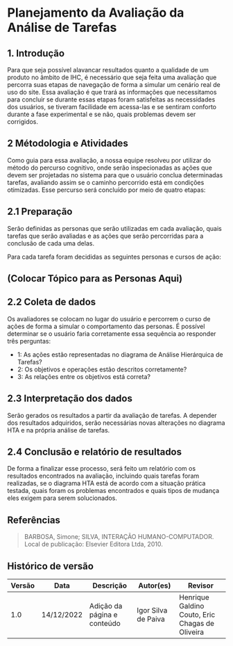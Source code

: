 # Planejamento da Avaliação da Análise de Tarefas

## 1. Introdução

Para que seja possível alavancar resultados quanto a qualidade de um produto no âmbito de IHC, é necessário que seja feita uma avaliação que percorra suas etapas de navegação de forma a simular um cenário real de uso do site. Essa avaliação é que trará as informações que necessitamos para concluir se durante essas etapas foram satisfeitas as necessidades dos usuários, se tiveram facilidade em acessa-las e se sentiram conforto durante a fase experimental e se não, quais problemas devem ser corrigidos.

## 2 Métodologia e Atividades

Como guia para essa avaliação, a nossa equipe resolveu por utilizar do método do percurso cognitivo, onde serão inspecionadas as ações que devem ser projetadas no sistema para que o usuário conclua determinadas tarefas, avaliando assim se o caminho percorrido está em condições otimizadas. Esse percurso será concluído por meio de quatro etapas:

## 2.1 Preparação

Serão definidas as personas que serão utilizadas em cada avaliação, quais tarefas que serão avaliadas e as ações que serão percorridas para a conclusão de cada uma delas.

Para cada tarefa foram decididas as seguintes personas e cursos de ação:

## (Colocar Tópico para as Personas Aqui)



## 2.2 Coleta de dados

Os avaliadores se colocam no lugar do usuário e percorrem o curso de ações de forma a simular o comportamento das personas. É possível determinar se o usuário faria corretamente essa sequência ao responder três perguntas:

- 1: As ações estão representadas no diagrama de Análise Hierárquica de Tarefas?
- 2: Os objetivos e operações estão descritos corretamente?
- 3: As relações entre os objetivos está correta?

## 2.3 Interpretação dos dados

Serão gerados os resultados a partir da avaliação de tarefas. A depender dos resultados adquiridos, serão necessárias novas alterações no diagrama HTA e na própria análise de tarefas.

## 2.4 Conclusão e relatório de resultados

De forma a finalizar esse processo, será feito um relatório com os resultados encontrados na avaliação, incluindo quais tarefas foram realizadas, se o diagrama HTA está de acordo com a situação prática testada, quais foram os problemas encontrados e quais tipos de mudança eles exigem para serem solucionados.

## Referências

> BARBOSA, Simone; SILVA, INTERAÇÃO HUMANO-COMPUTADOR. Local de publicação: Elsevier Editora Ltda, 2010.

## Histórico de versão

| Versão | Data       | Descrição                   | Autor(es)   | Revisor                             |
| ------ | ---------- | --------------------------- | ----------- | ----------------------------------- |
| 1.0    | 14/12/2022 | Adição da página e conteúdo | Igor Silva de Paiva | Henrique Galdino Couto, Eric Chagas de Oliveira |                        |

